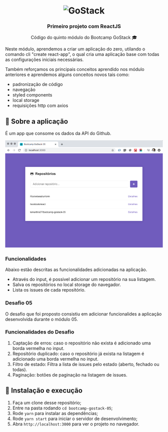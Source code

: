 <h1 align="center">
    <img alt="GoStack" src="https://rocketseat-cdn.s3-sa-east-1.amazonaws.com/bootcamp-header.png" width="200px" />
</h1>

<h3 align="center">
  Primeiro projeto com ReactJS
</h3>
<p align="center">
  Código do quinto módulo do Bootcamp GoStack 🎓
</p>
<p>
  Neste módulo, aprendemos a criar um aplicação do zero, utilando o comando cli "create react-app",
  o qual cria uma aplicação base com todas as configurações iniciais necessárias.


  Também reforçamos os principais conceitos aprendido nos módulo anteriores e aprendemos alguns conceitos novos tais como:

  - padronização de código
  - navegação
  - styled components
  - local storage
  - requisições http com axios

</p>

## :rocket: Sobre a aplicação

<p>
 É um app que consome os dados da API do Github.
</p>

<img src="https://github.com/lemartins07/bootcamp-gostack-05/blob/master/public/app_img.png" alt="bootcamp-gostack-05" />

### **Funcionalidades**

Abaixo estão descritas as funcionalidades adicionadas na aplicação.

- Através do input, é possivel adicionar um repositório na sua listagem.
- Salva os repositórios no local storage do navegador.
- Lista os issues de cada repositório.

### **Desafio 05**
O desafio que foi proposto consistiu em adicionar funcionalides a aplicação desenvolvida durante o módulo 05.

### **Funcionalidades do Desafio**
1. Captação de erros: caso o repositório não exista é adicionado uma borda vermelha no input.
2. Repositório duplicado: caso o repositório já exista na listagem é adicionado uma borda vermelha no input.
3. Filtro de estado: Filtra a lista de issues pelo estado (aberto, fechado ou todas).
4. Paginação: botões de paginação na listagem de issues.


## 🚀 Instalação e execução

1. Faça um clone desse repositório;
2. Entre na pasta rodando `cd bootcamp-gostack-05`;
3. Rode `yarn` para instalar as dependências;
4. Rode `yarn start` para iniciar o servidor de desenvolvimento;
5. Abra `http://localhost:3000` para ver o projeto no navegador.

